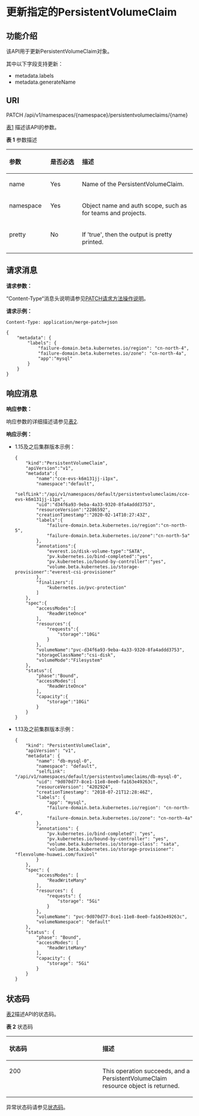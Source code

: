 # 更新指定的PersistentVolumeClaim<a name="cce_02_0074"></a>

## 功能介绍<a name="se00066b4a9cb424d9cb68af31ce81778"></a>

该API用于更新PersistentVolumeClaim对象。

其中以下字段支持更新：

-   metadata.labels
-   metadata.generateName

## URI<a name="sff35d4fc1520499fa4883e120baea67b"></a>

PATCH /api/v1/namespaces/\{namespace\}/persistentvolumeclaims/\{name\}

[表1](#t0574ec9a011a40fd8ad96f50202da0a9)  描述该API的参数。

**表 1**  参数描述

<a name="t0574ec9a011a40fd8ad96f50202da0a9"></a>
<table><thead align="left"><tr id="r545e09c18fb5490096cd420752707835"><th class="cellrowborder" valign="top" width="22.06%" id="mcps1.2.4.1.1"><p id="af1f4480328904e79a9f95edc6ce947f7"><a name="af1f4480328904e79a9f95edc6ce947f7"></a><a name="af1f4480328904e79a9f95edc6ce947f7"></a>参数</p>
</th>
<th class="cellrowborder" valign="top" width="16.98%" id="mcps1.2.4.1.2"><p id="p46723325201713"><a name="p46723325201713"></a><a name="p46723325201713"></a>是否必选</p>
</th>
<th class="cellrowborder" valign="top" width="60.96%" id="mcps1.2.4.1.3"><p id="p26493003201713"><a name="p26493003201713"></a><a name="p26493003201713"></a>描述</p>
</th>
</tr>
</thead>
<tbody><tr id="rb4214c5a91b54647b39062d92456e676"><td class="cellrowborder" valign="top" width="22.06%" headers="mcps1.2.4.1.1 "><p id="a34c5bb9bd12049e1a54762b6a7aabbc6"><a name="a34c5bb9bd12049e1a54762b6a7aabbc6"></a><a name="a34c5bb9bd12049e1a54762b6a7aabbc6"></a>name</p>
</td>
<td class="cellrowborder" valign="top" width="16.98%" headers="mcps1.2.4.1.2 "><p id="a97c59b68740645328ca54e29c2f895aa"><a name="a97c59b68740645328ca54e29c2f895aa"></a><a name="a97c59b68740645328ca54e29c2f895aa"></a>Yes</p>
</td>
<td class="cellrowborder" valign="top" width="60.96%" headers="mcps1.2.4.1.3 "><p id="a1a8b0811b5c34e0cbf4bcc20e2860035"><a name="a1a8b0811b5c34e0cbf4bcc20e2860035"></a><a name="a1a8b0811b5c34e0cbf4bcc20e2860035"></a>Name of the PersistentVolumeClaim.</p>
</td>
</tr>
<tr id="r3f4ff43961994f6b99962d788a0f29e6"><td class="cellrowborder" valign="top" width="22.06%" headers="mcps1.2.4.1.1 "><p id="a87cfac4ce16a4d7a9aae0b42f26dcc6e"><a name="a87cfac4ce16a4d7a9aae0b42f26dcc6e"></a><a name="a87cfac4ce16a4d7a9aae0b42f26dcc6e"></a>namespace</p>
</td>
<td class="cellrowborder" valign="top" width="16.98%" headers="mcps1.2.4.1.2 "><p id="ad033f82bd957462b91b010bf4032748e"><a name="ad033f82bd957462b91b010bf4032748e"></a><a name="ad033f82bd957462b91b010bf4032748e"></a>Yes</p>
</td>
<td class="cellrowborder" valign="top" width="60.96%" headers="mcps1.2.4.1.3 "><p id="aec96e343964d4cf0a5079e92cc82ea3f"><a name="aec96e343964d4cf0a5079e92cc82ea3f"></a><a name="aec96e343964d4cf0a5079e92cc82ea3f"></a>Object name and auth scope, such as for teams and projects.</p>
</td>
</tr>
<tr id="r9c6f46d583224df6955e5784c08b8c63"><td class="cellrowborder" valign="top" width="22.06%" headers="mcps1.2.4.1.1 "><p id="ab90bece2db9b45a4a9107554b8cd94bf"><a name="ab90bece2db9b45a4a9107554b8cd94bf"></a><a name="ab90bece2db9b45a4a9107554b8cd94bf"></a>pretty</p>
</td>
<td class="cellrowborder" valign="top" width="16.98%" headers="mcps1.2.4.1.2 "><p id="aea00e786055a4d98a6dca409947fb5ed"><a name="aea00e786055a4d98a6dca409947fb5ed"></a><a name="aea00e786055a4d98a6dca409947fb5ed"></a>No</p>
</td>
<td class="cellrowborder" valign="top" width="60.96%" headers="mcps1.2.4.1.3 "><p id="a27b0b833722a4d11a54a73089218ee5e"><a name="a27b0b833722a4d11a54a73089218ee5e"></a><a name="a27b0b833722a4d11a54a73089218ee5e"></a>If 'true', then the output is pretty printed.</p>
</td>
</tr>
</tbody>
</table>

## 请求消息<a name="sa0d90d294d4e402cb4be966d1d2f86fb"></a>

**请求参数：**

“Content-Type“消息头说明请参见[PATCH请求方法操作说明](PATCH请求方法操作说明.md)。

**请求示例：**

```
Content-Type: application/merge-patch+json
```

```
{
    "metadata": {
        "labels": {
            "failure-domain.beta.kubernetes.io/region": "cn-north-4",
            "failure-domain.beta.kubernetes.io/zone": "cn-north-4a",
            "app":"mysql"
        }
    }
}
```

## 响应消息<a name="s6c6bf0629d1249f58b3c0b049326c709"></a>

**响应参数：**

响应参数的详细描述请参见[表2](创建PersistentVolumeClaim.md#t8268aeafde034542ab17a36c7fca65c3).

**响应示例：**

-   1.15及之后集群版本示例：

    ```
    {
        "kind":"PersistentVolumeClaim",
        "apiVersion":"v1",
        "metadata":{
            "name":"cce-evs-k6m131jj-i1px",
            "namespace":"default",
            "selfLink":"/api/v1/namespaces/default/persistentvolumeclaims/cce-evs-k6m131jj-i1px",
            "uid":"d34f6a93-9eba-4a33-9320-8fa4addd3753",
            "resourceVersion":"2286592",
            "creationTimestamp":"2020-02-14T10:27:43Z",
            "labels":{
                "failure-domain.beta.kubernetes.io/region":"cn-north-5",
                "failure-domain.beta.kubernetes.io/zone":"cn-north-5a"
            },
            "annotations":{
                "everest.io/disk-volume-type":"SATA",
                "pv.kubernetes.io/bind-completed":"yes",
                "pv.kubernetes.io/bound-by-controller":"yes",
                "volume.beta.kubernetes.io/storage-provisioner":"everest-csi-provisioner"
            },
            "finalizers":[
                "kubernetes.io/pvc-protection"
            ]
        },
        "spec":{
            "accessModes":[
                "ReadWriteOnce"
            ],
            "resources":{
                "requests":{
                    "storage":"10Gi"
                }
            },
            "volumeName":"pvc-d34f6a93-9eba-4a33-9320-8fa4addd3753",
            "storageClassName":"csi-disk",
            "volumeMode":"Filesystem"
        },
        "status":{
            "phase":"Bound",
            "accessModes":[
                "ReadWriteOnce"
            ],
            "capacity":{
                "storage":"10Gi"
            }
        }
    }
    ```

-   1.13及之前集群版本示例：

    ```
    {
        "kind": "PersistentVolumeClaim",
        "apiVersion": "v1",
        "metadata": {
            "name": "db-mysql-0",
            "namespace": "default",
            "selfLink": "/api/v1/namespaces/default/persistentvolumeclaims/db-mysql-0",
            "uid": "9d070d77-8ce1-11e8-8ee0-fa163e49263c",
            "resourceVersion": "4202924",
            "creationTimestamp": "2018-07-21T12:28:46Z",
            "labels": {
                "app": "mysql",
                "failure-domain.beta.kubernetes.io/region": "cn-north-4",
                "failure-domain.beta.kubernetes.io/zone": "cn-north-4a"
            },
            "annotations": {
                "pv.kubernetes.io/bind-completed": "yes",
                "pv.kubernetes.io/bound-by-controller": "yes",
                "volume.beta.kubernetes.io/storage-class": "sata",
                "volume.beta.kubernetes.io/storage-provisioner": "flexvolume-huawei.com/fuxivol"
            }
        },
        "spec": {
            "accessModes": [
                "ReadWriteMany"
            ],
            "resources": {
                "requests": {
                    "storage": "5Gi"
                }
            },
            "volumeName": "pvc-9d070d77-8ce1-11e8-8ee0-fa163e49263c",
            "volumeNamespace": "default"
        },
        "status": {
            "phase": "Bound",
            "accessModes": [
                "ReadWriteMany"
            ],
            "capacity": {
                "storage": "5Gi"
            }
        }
    }
    ```


## 状态码<a name="s800fc422a2ea4527bad9e1828fcea6e1"></a>

[表2](#ta79a4737936f4bdcb1d32582427d705a)描述API的状态码。

**表 2**  状态码

<a name="ta79a4737936f4bdcb1d32582427d705a"></a>
<table><thead align="left"><tr id="rc27c5c4693b9464fafb369c0343cc98a"><th class="cellrowborder" valign="top" width="50%" id="mcps1.2.3.1.1"><p id="p15466013201713"><a name="p15466013201713"></a><a name="p15466013201713"></a>状态码</p>
</th>
<th class="cellrowborder" valign="top" width="50%" id="mcps1.2.3.1.2"><p id="p44787545201713"><a name="p44787545201713"></a><a name="p44787545201713"></a>描述</p>
</th>
</tr>
</thead>
<tbody><tr id="r21695d833be74934b7fa7b21618fd110"><td class="cellrowborder" valign="top" width="50%" headers="mcps1.2.3.1.1 "><p id="ab2de9cf35f9644588ef1efc1107831c4"><a name="ab2de9cf35f9644588ef1efc1107831c4"></a><a name="ab2de9cf35f9644588ef1efc1107831c4"></a>200</p>
</td>
<td class="cellrowborder" valign="top" width="50%" headers="mcps1.2.3.1.2 "><p id="ae7f83f60916741ceaf33944da173498a"><a name="ae7f83f60916741ceaf33944da173498a"></a><a name="ae7f83f60916741ceaf33944da173498a"></a>This operation succeeds, and a PersistentVolumeClaim resource object is returned.</p>
</td>
</tr>
</tbody>
</table>

异常状态码请参见[状态码](状态码.md)。

